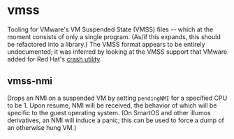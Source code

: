 
# vmss

Tooling for VMware's VM Suspended State (VMSS) files -- which at the moment
consists of only a single program.  (As/if this expands, this should be
refactored into a library.)  The VMSS format appears to be entirely
undocumented; it was inferred by looking at the VMSS support that VMware
added for Red Hat's [crash utility](https://github.com/crash-utility/crash).

## vmss-nmi

Drops an NMI on a suspended VM by setting `pendingNMI` for a specified CPU
to be 1.  Upon resume, NMI will be received, the behavior of which will
be specific to the guest operating system.  (On SmartOS and other illumos
derivatives, an NMI will induce a panic; this can be used to force a
dump of an otherwise hung VM.)



